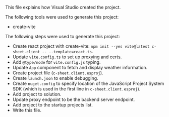 This file explains how Visual Studio created the project.

The following tools were used to generate this project:
- create-vite

The following steps were used to generate this project:
- Create react project with create-vite: `npm init --yes vite@latest c-sheet.client -- --template=react-ts`.
- Update `vite.config.ts` to set up proxying and certs.
- Add `@type/node` for `vite.config.js` typing.
- Update `App` component to fetch and display weather information.
- Create project file (`c-sheet.client.esproj`).
- Create `launch.json` to enable debugging.
- Create `nuget.config` to specify location of the JavaScript Project System SDK (which is used in the first line in `c-sheet.client.esproj`).
- Add project to solution.
- Update proxy endpoint to be the backend server endpoint.
- Add project to the startup projects list.
- Write this file.
